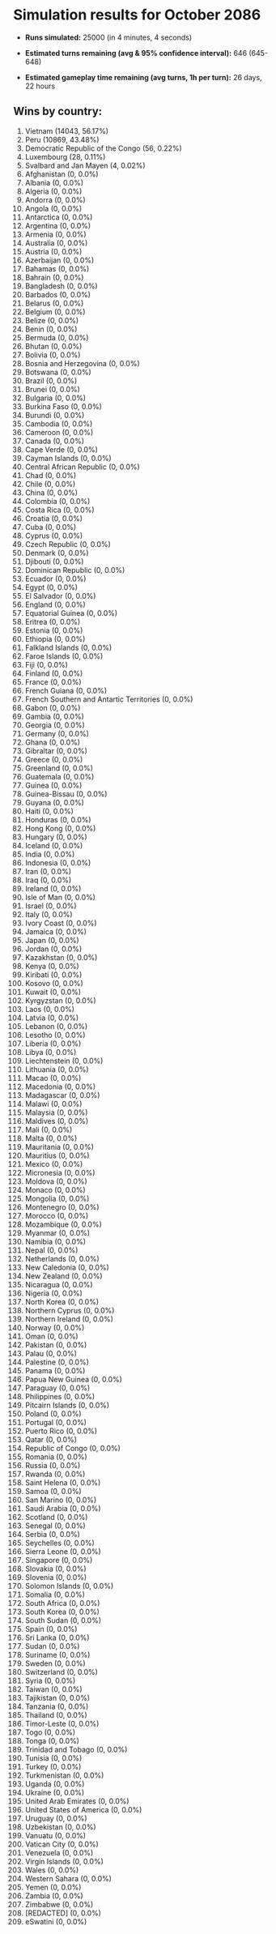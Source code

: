 # Simulation results for October 2086

* **Runs simulated:** 25000 (in 4 minutes, 4 seconds)

* **Estimated turns remaining (avg & 95% confidence interval):** 646 (645-648)

* **Estimated gameplay time remaining (avg turns, 1h per turn):** 26 days, 22 hours

## Wins by country:
1. Vietnam (14043, 56.17%)
2. Peru (10869, 43.48%)
3. Democratic Republic of the Congo (56, 0.22%)
4. Luxembourg (28, 0.11%)
5. Svalbard and Jan Mayen (4, 0.02%)
6. Afghanistan (0, 0.0%)
7. Albania (0, 0.0%)
8. Algeria (0, 0.0%)
9. Andorra (0, 0.0%)
10. Angola (0, 0.0%)
11. Antarctica (0, 0.0%)
12. Argentina (0, 0.0%)
13. Armenia (0, 0.0%)
14. Australia (0, 0.0%)
15. Austria (0, 0.0%)
16. Azerbaijan (0, 0.0%)
17. Bahamas (0, 0.0%)
18. Bahrain (0, 0.0%)
19. Bangladesh (0, 0.0%)
20. Barbados (0, 0.0%)
21. Belarus (0, 0.0%)
22. Belgium (0, 0.0%)
23. Belize (0, 0.0%)
24. Benin (0, 0.0%)
25. Bermuda (0, 0.0%)
26. Bhutan (0, 0.0%)
27. Bolivia (0, 0.0%)
28. Bosnia and Herzegovina (0, 0.0%)
29. Botswana (0, 0.0%)
30. Brazil (0, 0.0%)
31. Brunei (0, 0.0%)
32. Bulgaria (0, 0.0%)
33. Burkina Faso (0, 0.0%)
34. Burundi (0, 0.0%)
35. Cambodia (0, 0.0%)
36. Cameroon (0, 0.0%)
37. Canada (0, 0.0%)
38. Cape Verde (0, 0.0%)
39. Cayman Islands (0, 0.0%)
40. Central African Republic (0, 0.0%)
41. Chad (0, 0.0%)
42. Chile (0, 0.0%)
43. China (0, 0.0%)
44. Colombia (0, 0.0%)
45. Costa Rica (0, 0.0%)
46. Croatia (0, 0.0%)
47. Cuba (0, 0.0%)
48. Cyprus (0, 0.0%)
49. Czech Republic (0, 0.0%)
50. Denmark (0, 0.0%)
51. Djibouti (0, 0.0%)
52. Dominican Republic (0, 0.0%)
53. Ecuador (0, 0.0%)
54. Egypt (0, 0.0%)
55. El Salvador (0, 0.0%)
56. England (0, 0.0%)
57. Equatorial Guinea (0, 0.0%)
58. Eritrea (0, 0.0%)
59. Estonia (0, 0.0%)
60. Ethiopia (0, 0.0%)
61. Falkland Islands (0, 0.0%)
62. Faroe Islands (0, 0.0%)
63. Fiji (0, 0.0%)
64. Finland (0, 0.0%)
65. France (0, 0.0%)
66. French Guiana (0, 0.0%)
67. French Southern and Antartic Territories (0, 0.0%)
68. Gabon (0, 0.0%)
69. Gambia (0, 0.0%)
70. Georgia (0, 0.0%)
71. Germany (0, 0.0%)
72. Ghana (0, 0.0%)
73. Gibraltar (0, 0.0%)
74. Greece (0, 0.0%)
75. Greenland (0, 0.0%)
76. Guatemala (0, 0.0%)
77. Guinea (0, 0.0%)
78. Guinea-Bissau (0, 0.0%)
79. Guyana (0, 0.0%)
80. Haiti (0, 0.0%)
81. Honduras (0, 0.0%)
82. Hong Kong (0, 0.0%)
83. Hungary (0, 0.0%)
84. Iceland (0, 0.0%)
85. India (0, 0.0%)
86. Indonesia (0, 0.0%)
87. Iran (0, 0.0%)
88. Iraq (0, 0.0%)
89. Ireland (0, 0.0%)
90. Isle of Man (0, 0.0%)
91. Israel (0, 0.0%)
92. Italy (0, 0.0%)
93. Ivory Coast (0, 0.0%)
94. Jamaica (0, 0.0%)
95. Japan (0, 0.0%)
96. Jordan (0, 0.0%)
97. Kazakhstan (0, 0.0%)
98. Kenya (0, 0.0%)
99. Kiribati (0, 0.0%)
100. Kosovo (0, 0.0%)
101. Kuwait (0, 0.0%)
102. Kyrgyzstan (0, 0.0%)
103. Laos (0, 0.0%)
104. Latvia (0, 0.0%)
105. Lebanon (0, 0.0%)
106. Lesotho (0, 0.0%)
107. Liberia (0, 0.0%)
108. Libya (0, 0.0%)
109. Liechtenstein (0, 0.0%)
110. Lithuania (0, 0.0%)
111. Macao (0, 0.0%)
112. Macedonia (0, 0.0%)
113. Madagascar (0, 0.0%)
114. Malawi (0, 0.0%)
115. Malaysia (0, 0.0%)
116. Maldives (0, 0.0%)
117. Mali (0, 0.0%)
118. Malta (0, 0.0%)
119. Mauritania (0, 0.0%)
120. Mauritius (0, 0.0%)
121. Mexico (0, 0.0%)
122. Micronesia (0, 0.0%)
123. Moldova (0, 0.0%)
124. Monaco (0, 0.0%)
125. Mongolia (0, 0.0%)
126. Montenegro (0, 0.0%)
127. Morocco (0, 0.0%)
128. Mozambique (0, 0.0%)
129. Myanmar (0, 0.0%)
130. Namibia (0, 0.0%)
131. Nepal (0, 0.0%)
132. Netherlands (0, 0.0%)
133. New Caledonia (0, 0.0%)
134. New Zealand (0, 0.0%)
135. Nicaragua (0, 0.0%)
136. Nigeria (0, 0.0%)
137. North Korea (0, 0.0%)
138. Northern Cyprus (0, 0.0%)
139. Northern Ireland (0, 0.0%)
140. Norway (0, 0.0%)
141. Oman (0, 0.0%)
142. Pakistan (0, 0.0%)
143. Palau (0, 0.0%)
144. Palestine (0, 0.0%)
145. Panama (0, 0.0%)
146. Papua New Guinea (0, 0.0%)
147. Paraguay (0, 0.0%)
148. Philippines (0, 0.0%)
149. Pitcairn Islands (0, 0.0%)
150. Poland (0, 0.0%)
151. Portugal (0, 0.0%)
152. Puerto Rico (0, 0.0%)
153. Qatar (0, 0.0%)
154. Republic of Congo (0, 0.0%)
155. Romania (0, 0.0%)
156. Russia (0, 0.0%)
157. Rwanda (0, 0.0%)
158. Saint Helena (0, 0.0%)
159. Samoa (0, 0.0%)
160. San Marino (0, 0.0%)
161. Saudi Arabia (0, 0.0%)
162. Scotland (0, 0.0%)
163. Senegal (0, 0.0%)
164. Serbia (0, 0.0%)
165. Seychelles (0, 0.0%)
166. Sierra Leone (0, 0.0%)
167. Singapore (0, 0.0%)
168. Slovakia (0, 0.0%)
169. Slovenia (0, 0.0%)
170. Solomon Islands (0, 0.0%)
171. Somalia (0, 0.0%)
172. South Africa (0, 0.0%)
173. South Korea (0, 0.0%)
174. South Sudan (0, 0.0%)
175. Spain (0, 0.0%)
176. Sri Lanka (0, 0.0%)
177. Sudan (0, 0.0%)
178. Suriname (0, 0.0%)
179. Sweden (0, 0.0%)
180. Switzerland (0, 0.0%)
181. Syria (0, 0.0%)
182. Taiwan (0, 0.0%)
183. Tajikistan (0, 0.0%)
184. Tanzania (0, 0.0%)
185. Thailand (0, 0.0%)
186. Timor-Leste (0, 0.0%)
187. Togo (0, 0.0%)
188. Tonga (0, 0.0%)
189. Trinidad and Tobago (0, 0.0%)
190. Tunisia (0, 0.0%)
191. Turkey (0, 0.0%)
192. Turkmenistan (0, 0.0%)
193. Uganda (0, 0.0%)
194. Ukraine (0, 0.0%)
195. United Arab Emirates (0, 0.0%)
196. United States of America (0, 0.0%)
197. Uruguay (0, 0.0%)
198. Uzbekistan (0, 0.0%)
199. Vanuatu (0, 0.0%)
200. Vatican City (0, 0.0%)
201. Venezuela (0, 0.0%)
202. Virgin Islands (0, 0.0%)
203. Wales (0, 0.0%)
204. Western Sahara (0, 0.0%)
205. Yemen (0, 0.0%)
206. Zambia (0, 0.0%)
207. Zimbabwe (0, 0.0%)
208. [REDACTED] (0, 0.0%)
209. eSwatini (0, 0.0%)
